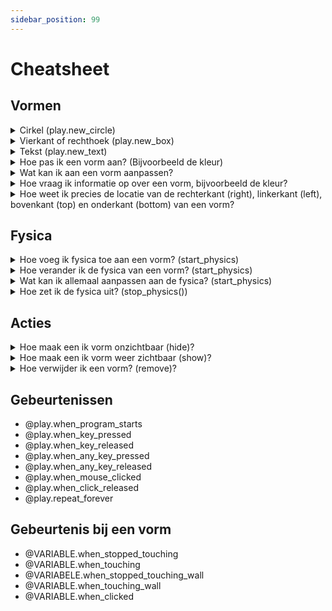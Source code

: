 ```yaml
---
sidebar_position: 99
---
```


# Cheatsheet

## Vormen

<details>
  <summary>Cirkel (play.new_circle)</summary>

```py
import play 

play.new_circle()

play.start_program()
```
</details>

<details>
  <summary>Vierkant of rechthoek (play.new_box)</summary>

```py
import play 

play.new_box()

play.start_program()
```
</details>

<details>
  <summary>Tekst (play.new_text)</summary>

```py
import play 

play.new_text()

play.start_program()
```
</details>

<details>
  <summary>Hoe pas ik een vorm aan? (Bijvoorbeeld de kleur)</summary>

```py
import play 

play.new_circle(color='blue')

play.start_program()
```

OF 

```py
import play 

cirkel = play.new_text()
cirkel.color = 'blue'

play.start_program()
```
</details>

<details>
  <summary>Wat kan ik aan een vorm aanpassen?</summary>

| Attribuut | Uitleg | Cirkel | Vierkant | Tekst |
|:---:|:---:|:---:|:---:|:---:|
| color   | staat standaard op 'black'. [Op deze pagina](https://www.pygame.org/docs/ref/color_list.html) zie je welke opties er zijn. | ✅ | ✅ | ✅ |
| x  | staat standaard op 0 (het midden). Lager dan 0 is naar links, boven 0 is naar rechts. | ✅ | ✅ | ✅ |
| y | staat standaard op 0 (het midden), Lager dan 0 is naar beneden, boven 0 is naar boven. | ✅ | ✅ | ✅ |
| transparency | 0 --> onzichtbaar. 100 --> volledig zichtbaar. | ✅ | ✅ | ✅ |
| border_color | de kleur van een rand, staat standaard op  'light blue' | ❌ | ✅ | ✅ |
| border_radius | de breedte van de rand, staat standaard op 0 (geen rand zichtbaar) | ❌ | ✅ | ❌ |
| width | de breedte van de rechthoek | ❌ | ✅ | ❌ |
| height | de hoogte van de rechthoek | ❌ | ✅ | ❌ |
| radius | de diameter van de cirkel | ✅ | ❌ | ❌ |
| border_width | de breedte van de rand van de cirkel | ✅ | ❌ | ❌ |
| words | de woorden die op het scherm komen te staan | ❌ | ❌ | ✅ |
| font | de font van de tkest. Kun je bijvoorbeeld aanpassen naar 'arial' | ❌ | ❌ | ✅ |
| font_size | de grootte van de font | ❌ | ❌ | ✅ |

</details>

<details>
  <summary>Hoe vraag ik informatie op over een vorm, bijvoorbeeld de kleur?</summary>
Als je iets wilt weten over een vorm, bijvoorbeeld kleur, gebeurt dit bijna altijd via **VARIABELE.ATTRIBUUT**. 

In het voorbeeld hieronder is de:
- VARIABLE **cirkel**
- ATTRIBUUT **color**

```python
import play 

cirkel = play.new_circle()

print(cirkel.color)

play.start_program()

```
Als het goed is, zie je in je **shell** of **console** nu het volgende staan: 

```
pygame 2.6.1 (SDL 2.28.4, Python 3.10.11)
Hello from the pygame community. https://www.pygame.org/contribute.html
black
```
We hebben dus opgevraagd dat **cirkel.color** de waarde **black** heeft.
Naast **color** kun je alle attributen opvragen van een vorm, bijvoorbeeld **x**, **y**, etc.

</details>

<details>
  <summary>Hoe weet ik precies de locatie van de rechterkant (right), linkerkant (left), bovenkant (top) en onderkant (bottom) van een vorm?</summary>

Dat gaat via:
- rechterkant (right)
- linkerkant (left)
- bovenkant (top)
- onderkant (bottom)

Als ik bijvoorbeeld wil weten wat de meest rechter pixel is van een cirkel, kan ik het volgende doen:

```python
import play 

cirkel = play.new_circle()

print(cirkel.right)

play.start_program()
```

Als het goed is, zie je het volgende in je **shell** of **console**
```
pygame 2.6.1 (SDL 2.28.4, Python 3.10.11)
Hello from the pygame community. https://www.pygame.org/contribute.html
100.0
```

Nu weet je dus dat de meest rechter pixel van de bal op x=100 staat.
</details>

## Fysica

<details>
  <summary>Hoe voeg ik fysica toe aan een vorm? (start_physics)</summary>

```py
import play 

cirkel = play.new_circle()
cirkel.start_physics()

play.start_program()
```
</details>

<details>
  <summary>Hoe verander ik de fysica van een vorm? (start_physics)</summary>

```py
import play 

cirkel = play.new_circle()
cirkel.start_physics(obeys_gravity=False)

play.start_program()
```

OF (nuttig als je iets wil veranderen tijdens het spel)

```py
import play 

cirkel = play.new_circle()
cirkel.start_physics()

cirkel.physics.obeys_gravity = False

play.start_program()
```

</details>


<details>
  <summary>Wat kan ik allemaal aanpassen aan de fysica? (start_physics)</summary>

| Attribuut | Uitleg | 
|:---:|:---:|
| obeys_gravity | True --> zwaartekracht wordt nagedaan, False --> geen zwaartekracht | 
| x_speed | hoe hard wil je dat de bal beweegt op de horizontale as? | 
| y_speed | hoe hard wil je dat de bal beweegt op de verticale as? | 
| can_move | True --> de vorm mag bewegen, False, de vorm staat altijd stil | 
| stable | True --> als iets botst tegen vorm, zal deze niet bewegen, False, de vorm zal bewegen bij een botsing.
| bounciness | 1.0 vorm kaatst net zo hard terug als dat deze aankwam. 0 --> vorm kaatst niet terug bij botsing | 
| mass | hoe 'zwaar' is je vorm?  Dit kan snel ingewikkeld worden. Maar je kan je voorstellen dat een botsing anders is tussen twee vormen die even zwaar zijn in plaats van als vormen verschillend gewicht hebben. | 
| friction | 0 --> geen frictie (energie blijft behouden). | 
</details>


<details>
  <summary>Hoe zet ik de fysica uit? (stop_physics())</summary>

Met **stop_physics()** zet je de physics uit.

```python
import play 

cirkel = play.new_circle()
cirkel.start_physics()
cirkel.stop_physics()
play.start_program()
```
</details>

## Acties

<details>
  <summary>Hoe maak een ik vorm onzichtbaar (hide)?</summary>

Hiermee teken je een cirkel en maak je hem onmiddelijk onzichtbaar.

Let op: .hide() verandert het volgende:
- **cirkel.is_hidden** krijgt de waarde **True**
- **cirkel.is_shown** krijgt de waarde **False**
- Als je fysica gebruikt, gaat die op pauze :)

```py
import play 

cirkel = play.new_circle()
cirkel.hide()

play.start_program()
```
</details>

<details>
  <summary>Hoe maak een ik vorm weer zichtbaar (show)?</summary>

Hiermee teken je een cirkel en maak je hem onmiddelijk onzichtbaar en weer zichtbaar

Let op: .show() verandert het volgende:
- **cirkel.is_hidden** krijgt de waarde **False**
- **cirkel.is_shown** krijgt de waarde **True**
- Als je fysica gebruikte, gaat deze weer aan en weer werken

```py
import play 

cirkel = play.new_circle()
cirkel.hide()
cirkel.show()

play.start_program()
```
</details>


<details>
  <summary>Hoe verwijder ik een vorm? (remove)?</summary>

Allereerst een vraag: heb je dit echt nodig of is **.hide()** misschien ook al genoeg?
Met **.remove()**:
- verwijder je de vorm
- je kunt opvragen of de vorm 'leeft' via **cirkel.is_alive()**. Deze is **False** als de vorm verwijderd is.

```py
import play 

cirkel = play.new_circle()
cirkel.remove()

play.start_program()
````

</details>

## Gebeurtenissen
- @play.when_program_starts
- @play.when_key_pressed
- @play.when_key_released
- @play.when_any_key_pressed
- @play.when_any_key_released
- @play.when_mouse_clicked
- @play.when_click_released
- @play.repeat_forever

## Gebeurtenis bij een vorm
- @VARIABLE.when_stopped_touching
- @VARIABLE.when_touching
- @VARIABELE.when_stopped_touching_wall
- @VARIABLE.when_touching_wall
- @VARIABLE.when_clicked
